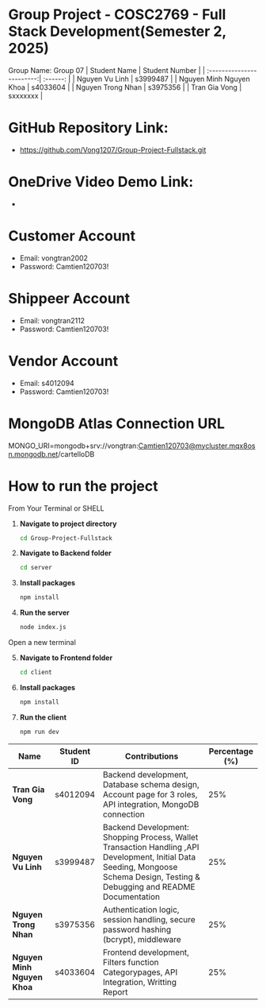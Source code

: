 # Group Project - COSC2769 - Full Stack Development(Semester 2, 2025)

Group Name: Group 07
| Student Name              | Student Number |
| :------------------------:| :------: |
| Nguyen Vu Linh            | s3999487 |
| Nguyen Minh Nguyen Khoa   | s4033604 |
| Nguyen Trong Nhan         | s3975356 |
| Tran Gia Vong             | sxxxxxxx |

# GitHub Repository Link:
- https://github.com/Vong1207/Group-Project-Fullstack.git

# OneDrive Video Demo Link:
- 

# Customer Account
- Email:    vongtran2002
- Password: Camtien120703!
# Shippeer Account
- Email:    vongtran2112
- Password: Camtien120703!

# Vendor Account
- Email:    s4012094
- Password: Camtien120703!

# MongoDB Atlas Connection URL
MONGO_URI=mongodb+srv://vongtran:Camtien120703@mycluster.mqx8osn.mongodb.net/cartelloDB

# How to run the project
From Your Terminal or SHELL

1. **Navigate to project directory**
   ```bash
   cd Group-Project-Fullstack
   ```
2. **Navigate to Backend folder**
    ```bash
   cd server
   ```

3. **Install packages**
   ```bash
   npm install
   ```
4. **Run the server**
    ```bash
   node index.js
   ```
Open a new terminal

5. **Navigate to Frontend folder**
    ```bash
   cd client
   ```
6. **Install packages**
    ```bash
   npm install
   ```
4. **Run the client**
    ```bash
   npm run dev
   ```
| Name                        | Student ID | Contributions                                                                           | Percentage (%) |
| --------------------------- | ---------- | --------------------------------------------------------------------------------------- | -------------- |
| **Tran Gia Vong** | s4012094   | Backend development, Database schema design, Account page for 3 roles, API integration, MongoDB connection | 25%            |
| **Nguyen Vu Linh**          | s3999487   | Backend Development: Shopping Process, Wallet Transaction Handling ,API Development, Initial Data Seeding, Mongoose Schema Design, Testing & Debugging and README Documentation | 25%            |
| **Nguyen Trong Nhan**       | s3975356   | Authentication logic, session handling, secure password hashing (bcrypt), middleware    | 25%            |
| **Nguyen Minh Nguyen Khoa**           | s4033604   | Frontend development, Filters function Categorypages, API Integration,  Writting Report    | 25%           |

